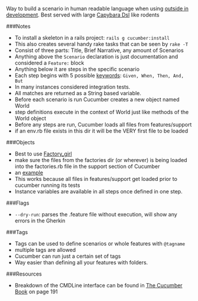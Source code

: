 Way to build a scenario in human readable language when using [outside in development][5]. Best served with large [Capybara Dsl][1] like rodents

###Notes

* To install a skeleton in a rails project: `rails g cucumber:install`
* This also creates several handy rake tasks that can be seen by `rake -T`
* Consist of three parts: Title, Brief Narrative, any amount of Scenarios
* Anything above the `Scenario` declaration is just documentation and considered a `Feature:` block
* Anything below it are steps in the specific scenario
* Each step begins with 5 possible [keywords][4]: `Given, When, Then, And, But`
* In many instances considered integration tests.
* All matches are returned as a String based variable.
* Before each scenario is run Cucumber creates a new object named World
* step definitions execute in the context of World just like methods of the World object
* Before any steps are run, Cucumber loads all files from features/support
* if an env.rb file exists in this dir it will be the VERY first file to be loaded

###Objects

* Best to use [Factory_girl][3]
* make sure the files from the factories dir (or wherever) is being loaded into the factories.rb file in the support section of Cucumber
* an [example][2]
* This works because all files in features/support get loaded prior to cucumber running its tests
* Instance variables are available in all steps once defined in one step.

###Flags

* `--dry-run`: parses the .feature file without execution, will show any errors in the Gherkin

###Tags

* Tags can be used to define scenarios or whole features with `@tagname`
* multiple tags are allowed
* Cucumber can run just a certain set of tags 
* Way easier than defining all your features with folders.

###Resources

* Breakdown of the CMDLine interface can be found in [The Cucumber Book][6] on page 191

[1]: /CapybaraDsl
[2]: /FactoryGirlCucumberEnvironment
[3]: /FactoryGirlCucumberEnvironment
[4]: /CucumberKeywords
[5]: /OutsideInDevelopment
[6]: /http://pragprog.com/book/hwcuc/the-cucumber-book